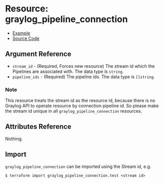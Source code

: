 # Resource: graylog_pipeline_connection

* [Example](https://github.com/bmhughes/terraform-provider-graylog/blob/master/examples/v0.12/pipeline.tf)
* [Source Code](https://github.com/bmhughes/terraform-provider-graylog/blob/master/graylog/resource/system/pipeline/connection/resource.go)

## Argument Reference

* `stream_id` - (Required, Forces new resource) The stream id which the Pipelines are associated with. The data type is `string`.
* `pipeline_ids` - (Required) The pipeline ids. The data type is `[]string`.

### Note

This resource treats the stream id as the resource id,
because there is no Graylog API to operate resource by connection pipeline id.
So please make the stream id unique in all `graylog_pipeline_connection` resources.

## Attributes Reference

Nothing.

## Import

`graylog_pipeline_connection` can be imported using the Stream id, e.g.

```console
$ terraform import graylog_pipeline_connection.test <stream id>
```
